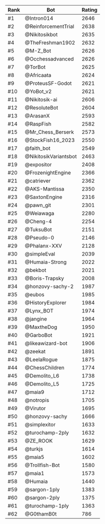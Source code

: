 Rank|Bot|Rating
---|---|---
#1|@Intron014|2646
#2|@ReinforcementTrial|2638
#3|@Nikitosikbot|2635
#4|@TheFreshman1902|2632
#5|@M-Z_Bot|2626
#6|@Occhessadvanced|2626
#7|@TorBot|2625
#8|@Africaata|2624
#9|@ProteusSF-Godot|2621
#10|@YoBot_v2|2621
#11|@Nikitosik-ai|2606
#12|@ResoluteBot|2604
#13|@ArasanX|2593
#14|@RaspFish|2582
#15|@Mr_Chess_Berserk|2573
#16|@StockFish16_2023|2550
#17|@faith_bot|2549
#18|@NikitosikVariantsbot|2463
#19|@expositor|2408
#20|@FrozenightEngine|2366
#21|@catriever|2362
#22|@AKS-Mantissa|2350
#23|@SaxtonEngine|2316
#24|@pawn_git|2301
#25|@Weiawaga|2280
#26|@Cheng-4|2254
#27|@TuksuBot|2151
#28|@Pseudo-0|2146
#29|@Phalanx-XXV|2128
#30|@simpleEval|2039
#31|@Humaia-Strong|2022
#32|@bekbot|2021
#33|@Boris-Trapsky|2008
#34|@honzovy-sachy-2|1987
#35|@eubos|1985
#36|@HistoryExplorer|1984
#37|@Lynx_BOT|1974
#38|@jangine|1964
#39|@MaxtheDog|1950
#40|@GarboBot|1921
#41|@likeawizard-bot|1906
#42|@zeekat|1891
#43|@LeelaRogue|1875
#44|@ChessChildren|1774
#45|@Demolito_L6|1738
#46|@Demolito_L5|1725
#47|@maia9|1712
#48|@notropis|1705
#49|@Virutor|1695
#50|@honzovy-sachy|1666
#51|@simplexitor|1633
#52|@turochamp-2ply|1632
#53|@ZE_ROOK|1629
#54|@turkjs|1614
#55|@maia5|1602
#56|@Trollfish-Bot|1580
#57|@maia1|1573
#58|@Humaia|1440
#59|@sargon-1ply|1383
#60|@sargon-2ply|1375
#61|@turochamp-1ply|1363
#62|@G0thamB0t|786

